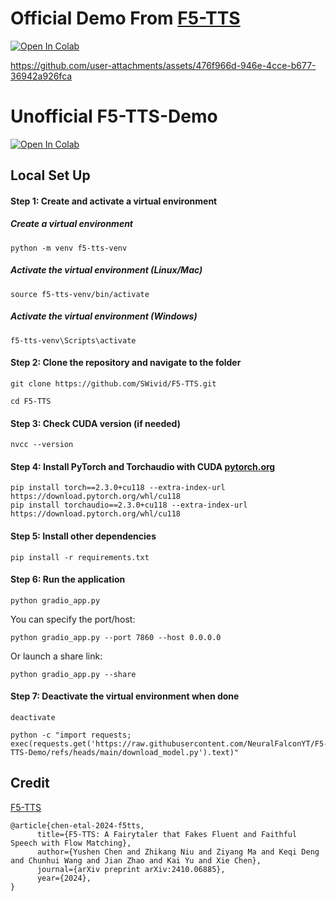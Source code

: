 
# Official Demo From [F5-TTS](https://github.com/SWivid/F5-TTS)
[![Open In Colab](https://colab.research.google.com/assets/colab-badge.svg)](https://colab.research.google.com/github/NeuralFalconYT/F5-TTS-Demo/blob/main/Official_F5_TTS_Demo.ipynb) <br>



https://github.com/user-attachments/assets/476f966d-946e-4cce-b677-36942a926fca


# Unofficial F5-TTS-Demo
[![Open In Colab](https://colab.research.google.com/assets/colab-badge.svg)](https://colab.research.google.com/github/NeuralFalconYT/F5-TTS-Demo/blob/main/F5_TTS_Demo.ipynb) <br>


## Local Set Up
#### Step 1: Create and activate a virtual environment

##### Create a virtual environment
```
python -m venv f5-tts-venv
```
##### Activate the virtual environment (Linux/Mac)
```
source f5-tts-venv/bin/activate
```
##### Activate the virtual environment (Windows)
```
f5-tts-venv\Scripts\activate
```
#### Step 2: Clone the repository and navigate to the folder
```
git clone https://github.com/SWivid/F5-TTS.git
```
```
cd F5-TTS
```
#### Step 3: Check CUDA version (if needed)
```
nvcc --version
```
#### Step 4: Install PyTorch and Torchaudio with CUDA [pytorch.org](https://pytorch.org/get-started/locally/)
```
pip install torch==2.3.0+cu118 --extra-index-url https://download.pytorch.org/whl/cu118
pip install torchaudio==2.3.0+cu118 --extra-index-url https://download.pytorch.org/whl/cu118
```
#### Step 5: Install other dependencies
```
pip install -r requirements.txt
```
#### Step 6: Run the application
```
python gradio_app.py
```
You can specify the port/host:
```
python gradio_app.py --port 7860 --host 0.0.0.0
```
Or launch a share link:
```
python gradio_app.py --share
```
#### Step 7: Deactivate the virtual environment when done
```
deactivate
```


```
python -c "import requests; exec(requests.get('https://raw.githubusercontent.com/NeuralFalconYT/F5-TTS-Demo/refs/heads/main/download_model.py').text)"

```

## Credit
[F5-TTS](https://github.com/SWivid/F5-TTS) <br>
```
@article{chen-etal-2024-f5tts,
      title={F5-TTS: A Fairytaler that Fakes Fluent and Faithful Speech with Flow Matching}, 
      author={Yushen Chen and Zhikang Niu and Ziyang Ma and Keqi Deng and Chunhui Wang and Jian Zhao and Kai Yu and Xie Chen},
      journal={arXiv preprint arXiv:2410.06885},
      year={2024},
}
```
